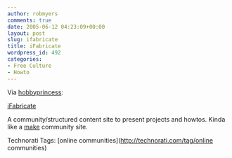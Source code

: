 ```yaml
---
author: robmyers
comments: true
date: 2005-06-12 04:23:09+00:00
layout: post
slug: ifabricate
title: iFabricate
wordpress_id: 492
categories:
- Free Culture
- Howto
---
```


  
Via [hobbyprincess](http://ullamaaria.typepad.com/hobbyprincess/):  


  
[iFabricate](http://www.ifabricate.com)  


  
A community/structured content site to present projects and howtos. Kinda like a [make](http://www.makezine.com/) community site.  


Technorati Tags: [online communities](http://technorati.com/tag/online communities)

  


